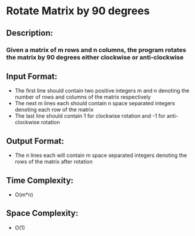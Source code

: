 # Rotate Matrix by 90 degrees
## Description:
### Given a matrix of m rows and n columns, the program rotates the matrix by 90 degrees either clockwise or anti-clockwise
## Input Format:
* The first line should contain two positive integers m and n denoting the number of rows and columns of the matrix respectively
* The next m lines each should contain n space separated integers denoting each row of the matrix
* The last line should contain 1 for clockwise rotation and -1 for anti-clockwise rotation
## Output Format:
* The n lines each will contain m space separated integers denoting the rows of the matrix after rotation
## Time Complexity:
* O(m*n)
## Space Complexity: 
* O(1)